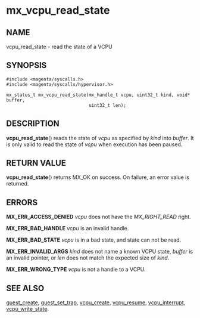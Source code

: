 # mx_vcpu_read_state

## NAME

vcpu_read_state - read the state of a VCPU

## SYNOPSIS

```
#include <magenta/syscalls.h>
#include <magenta/syscalls/hypervisor.h>

mx_status_t mx_vcpu_read_state(mx_handle_t vcpu, uint32_t kind, void* buffer,
                               uint32_t len);
```

## DESCRIPTION

**vcpu_read_state**() reads the state of *vcpu* as specified by *kind* into
*buffer*. It is only valid to read the state of *vcpu* when execution has been
paused.

## RETURN VALUE

**vcpu_read_state**() returns MX_OK on success. On failure, an error value is
returned.

## ERRORS

**MX_ERR_ACCESS_DENIED** *vcpu* does not have the *MX_RIGHT_READ* right.

**MX_ERR_BAD_HANDLE** *vcpu* is an invalid handle.

**MX_ERR_BAD_STATE** *vcpu* is in a bad state, and state can not be read.

**MX_ERR_INVALID_ARGS** *kind* does not name a known VCPU state, *buffer* is an
invalid pointer, or *len* does not match the expected size of *kind*.

**MX_ERR_WRONG_TYPE** *vcpu* is not a handle to a VCPU.

## SEE ALSO

[guest_create](guest_create.md),
[guest_set_trap](guest_set_trap.md),
[vcpu_create](vcpu_create.md),
[vcpu_resume](vcpu_resume.md),
[vcpu_interrupt](vcpu_interrupt.md),
[vcpu_write_state](vcpu_write_state.md).
